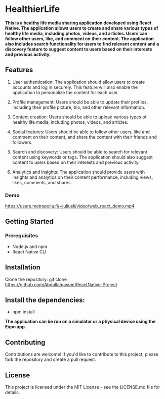 # HealthierLife

**This is a healthy life media sharing application developed using React Native. The application allows users to create and share various types of healthy life media, including photos, videos, and articles. Users can follow other users, like, and comment on their content. The application also includes search functionality for users to find relevant content and a discovery feature to suggest content to users based on their interests and previous activity.**

## Features

1.  User authentication: The application should allow users to create accounts and log in securely. This feature will also enable the application to personalize the content for each user.

2.  Profile management: Users should be able to update their profiles, including their profile picture, bio, and other relevant information.

3.  Content creation: Users should be able to upload various types of healthy life media, including photos, videos, and articles.

4.  Social features: Users should be able to follow other users, like and comment on their content, and share the content with their friends and followers.

5.  Search and discovery: Users should be able to search for relevant content using keywords or tags. The application should also suggest content to users based on their interests and previous activity.

6.  Analytics and insights: The application should provide users with insights and analytics on their content performance, including views, likes, comments, and shares.

### Demo
https://users.metropolia.fi/~juliusli/video/web_react_demo.mp4

## Getting Started

### Prerequisites

- Node.js and npm
- React Native CLI

## Installation

Clone the repository:
git clone https://github.com/Abdullamasum/ReactNative-Project

## Install the dependencies:

- npm install

**The application can be run on a simulator or a physical device using the Expo app.**

## Contributing

Contributions are welcome! If you'd like to contribute to this project, please fork the repository and create a pull request.

## License

This project is licensed under the MIT License - see the LICENSE.md file for details.
